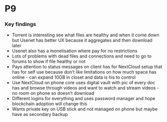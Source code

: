 # P9

### Key findings

* Torrent is interesting see what files are healthy and when it come down but Usenet has better UX because it aggregates and then download later
* Usenet also has a monetisation where  pay for no restrictions
* Lots of problems with dead files and connections and need to go to forums to show if file healthy or not
* Pays attention to status messages on client has for NextCloud setup that has for self use because don’t like limitations on how much space has online - can expand 10GB in closet and data is his to control
* Use NextCloud on phone core uses digital vault with pic of every doc has and browse through videos and want to watch and stream videos - no room on phone so doesn’t download
* Different logins for everything and uses password manager and hope blockchain adoption will change this
* Wants private key on USB stick and not managed on phone but maybe have as secondary backup

